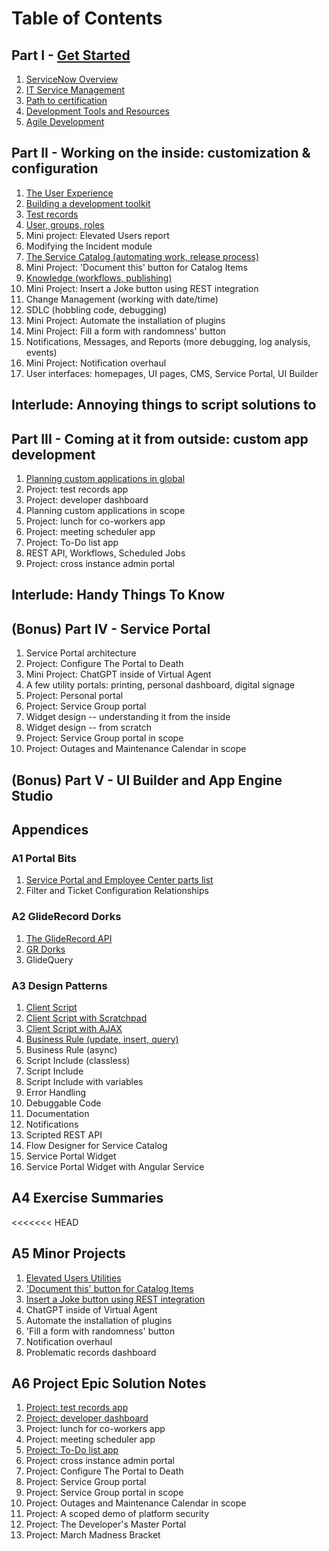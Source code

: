 # Table of Contents

## Part I - [Get Started](ch01_00.md)

1. [ServiceNow Overview](ch01_01.md)
2. [IT Service Management](ch01_02.md)
3. [Path to certification](ch01_03.md)
4. [Development Tools and Resources](ch01_04.md)
5. [Agile Development](ch01_05.md)

## Part II - Working on the inside: customization & configuration

01. [The User Experience](ch02_01.md)
02. [Building a development toolkit](ch02_02.md)
03. [Test records](ch02_03.md)
04. [User, groups, roles](ch02_04.md)
05. Mini project: Elevated Users report
06. Modifying the Incident module
07. [The Service Catalog (automating work, release process)](ch02_07.md)
08. Mini Project: 'Document this' button for Catalog Items
09. [Knowledge (workflows, publishing)](ch02_09.md)
10. Mini Project: Insert a Joke button using REST integration
11. Change Management (working with date/time)
12. SDLC (hobbling code, debugging)
13. Mini Project: Automate the installation of plugins
14. Mini Project: Fill a form with randomness' button
15. Notifications, Messages, and Reports (more debugging, log analysis, events)
16. Mini Project: Notification overhaul
17. User interfaces: homepages, UI pages, CMS, Service Portal, UI Builder 

## Interlude: Annoying things to script solutions to

## Part III - Coming at it from outside: custom app development

01. [Planning custom applications in global](ch03_01.md)
02. Project: test records app
03. Project: developer dashboard
04. Planning custom applications in scope
05. Project: lunch for co-workers app
06. Project: meeting scheduler app
07. Project: To-Do list app
08. REST API, Workflows, Scheduled Jobs
09. Project: cross instance admin portal

## Interlude: Handy Things To Know

## (Bonus) Part IV - Service Portal

01. Service Portal architecture
02. Project: Configure The Portal to Death
03. Mini Project: ChatGPT inside of Virtual Agent
04. A few utility portals: printing, personal dashboard, digital signage
05. Project: Personal portal
06. Project: Service Group portal
07. Widget design -- understanding it from the inside
08. Widget design -- from scratch
09. Project: Service Group portal in scope
10. Project: Outages and Maintenance Calendar in scope

## (Bonus) Part V - UI Builder and App Engine Studio

## Appendices

### A1 Portal Bits

01. [Service Portal and Employee Center parts list](a1_01.md)
02. Filter and Ticket Configuration Relationships

### A2 GlideRecord Dorks

01. [The GlideRecord API](a2_01.md)
02. [GR Dorks](a2_02.md)
03. GlideQuery


### A3 Design Patterns

01. [Client Script](a3_01.md)
02. [Client Script with Scratchpad](a3_02.md)
03. [Client Script with AJAX](a3_03.md)
04. [Business Rule (update, insert, query)](a3_04.md)
05. Business Rule (async)
06. Script Include (classless)
07. Script Include 
08. Script Include with variables
09. Error Handling
10. Debuggable Code
11. Documentation
12. Notifications
13. Scripted REST API
14. Flow Designer for Service Catalog
15. Service Portal Widget
16. Service Portal Widget with Angular Service


## A4 Exercise Summaries

<<<<<<< HEAD
## A5 Minor Projects
01. [Elevated Users Utilities](a5_01.md)
02. ['Document this' button for Catalog Items](a5_02.md)
03. [Insert a Joke button using REST integration](a5_03.md)
04. ChatGPT inside of Virtual Agent
05. Automate the installation of plugins
06. 'Fill a form with randomness' button
07. Notification overhaul
08. Problematic records dashboard

## A6 Project Epic Solution Notes
01. [Project: test records app](a6_01.md)
02. [Project: developer dashboard](a6_02.md)
03. Project: lunch for co-workers app
04. Project: meeting scheduler app
05. [Project: To-Do list app](a6_05.md)
06. Project: cross instance admin portal
07. Project: Configure The Portal to Death
08. Project: Service Group portal
09. Project: Service Group portal in scope
10. Project: Outages and Maintenance Calendar in scope
11. Project: A scoped demo of platform security
12. Project: The Developer's Master Portal
13. Project: March Madness Bracket


